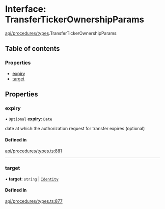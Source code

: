 # Interface: TransferTickerOwnershipParams

[api/procedures/types](../wiki/api.procedures.types).TransferTickerOwnershipParams

## Table of contents

### Properties

- [expiry](../wiki/api.procedures.types.TransferTickerOwnershipParams#expiry)
- [target](../wiki/api.procedures.types.TransferTickerOwnershipParams#target)

## Properties

### expiry

• `Optional` **expiry**: `Date`

date at which the authorization request for transfer expires (optional)

#### Defined in

[api/procedures/types.ts:881](https://github.com/PolymeshAssociation/polymesh-sdk/blob/2d3ac2ae/src/api/procedures/types.ts#L881)

___

### target

• **target**: `string` \| [`Identity`](../wiki/api.entities.Identity.Identity)

#### Defined in

[api/procedures/types.ts:877](https://github.com/PolymeshAssociation/polymesh-sdk/blob/2d3ac2ae/src/api/procedures/types.ts#L877)
